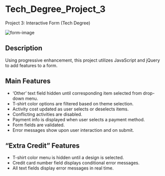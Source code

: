 # Tech_Degree_Project_3

Project 3: Interactive Form (Tech Degree)

![form-image](https://sam.stickle.us/static/images/project_3_landscape_1.jpg)

## Description

Using progressive enhancement, this project utilizes JavaScript and jQuery to add features to a form.

## Main Features

- ‘Other’ text field hidden until corresponding item selected from drop-down menu.
- T-shirt color options are filtered based on theme selection.
- Activity cost updated as user selects or deselects items.
- Conflicting activities are disabled.
- Payment info is displayed when user selects a payment method.
- Form fields are validated.
- Error messages show upon user interaction and on submit.

## “Extra Credit” Features

- T-shirt color menu is hidden until a design is selected.
- Credit card number field displays conditional error messages.
- All text fields display error messages in real time.
